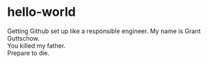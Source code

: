 # hello-world
Getting Github set up like a responsible engineer. 
My name is Grant Guttschow.  
You killed my father.  
Prepare to die.  
